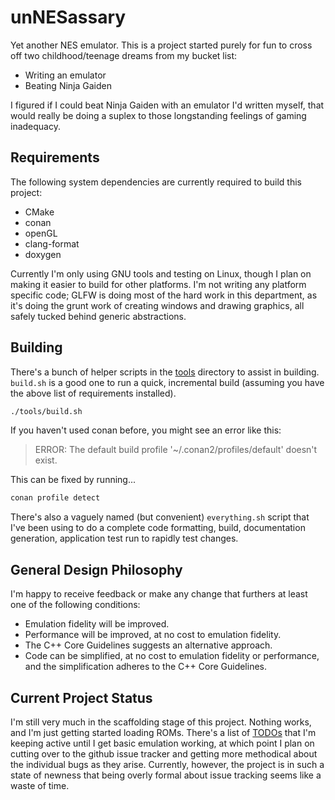 # unNESassary
Yet another NES emulator. This is a project started purely for fun to cross off two childhood/teenage dreams from my bucket list:

- Writing an emulator
- Beating Ninja Gaiden

I figured if I could beat Ninja Gaiden with an emulator I'd written myself, that would really be doing a suplex to those longstanding feelings of gaming inadequacy.

## Requirements

The following system dependencies are currently required to build this project:

- CMake
- conan
- openGL
- clang-format
- doxygen

Currently I'm only using GNU tools and testing on Linux, though I plan on making it easier to build for other platforms. I'm not writing any platform specific code; GLFW is doing most of the hard work in this department, as it's doing the grunt work of creating windows and drawing graphics, all safely tucked behind generic abstractions.

## Building

There's a bunch of helper scripts in the [tools](./tools) directory to assist in building. `build.sh` is a good one to run a quick, incremental build (assuming you have the above list of requirements installed).

```bash
./tools/build.sh
```

If you haven't used conan before, you might see an error like this:

> ERROR: The default build profile '~/.conan2/profiles/default' doesn't exist.

This can be fixed by running...

```bash
conan profile detect
```

There's also a vaguely named (but convenient) `everything.sh` script that I've been using to do a complete code formatting, build, documentation generation, application test run to rapidly test changes.

## General Design Philosophy
I'm happy to receive feedback or make any change that furthers at least one of the following conditions:

- Emulation fidelity will be improved.
- Performance will be improved, at no cost to emulation fidelity.
- The C++ Core Guidelines suggests an alternative approach.
- Code can be simplified, at no cost to emulation fidelity or performance, and the simplification adheres to the C++ Core Guidelines.

## Current Project Status

I'm still very much in the scaffolding stage of this project. Nothing works, and I'm just getting started loading ROMs. There's a list of [TODOs](./TODOs.md) that I'm keeping active until I get basic emulation working, at which point I plan on cutting over to the github issue tracker and getting more methodical about the individual bugs as they arise. Currently, however, the project is in such a state of newness that being overly formal about issue tracking seems like a waste of time.
